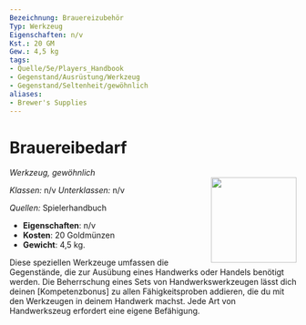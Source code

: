 ```yaml
---
Bezeichnung: Brauereizubehör
Typ: Werkzeug
Eigenschaften: n/v 
Kst.: 20 GM
Gew.: 4,5 kg
tags:
- Quelle/5e/Players_Handbook
- Gegenstand/Ausrüstung/Werkzeug
- Gegenstand/Seltenheit/gewöhnlich
aliases:
- Brewer's Supplies
---
```

# Brauereibedarf
*Werkzeug, gewöhnlich*  
<img src="Symbolik/Gegenstände.webp" align="right" width="150">

_Klassen:_ n/v 
_Unterklassen:_  n/v

_Quellen:_ Spielerhandbuch

- **Eigenschaften**: n/v
- **Kosten**: 20 Goldmünzen
- **Gewicht**: 4,5 kg.

Diese speziellen Werkzeuge umfassen die Gegenstände, die zur Ausübung eines Handwerks oder Handels benötigt werden. Die Beherrschung eines Sets von Handwerkswerkzeugen lässt dich deinen [Kompetenzbonus] zu allen Fähigkeitsproben addieren, die du mit den Werkzeugen in deinem Handwerk machst. Jede Art von Handwerkszeug erfordert eine eigene Befähigung.